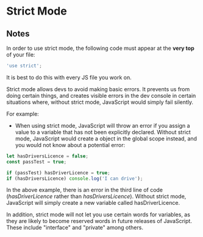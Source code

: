 # Strict Mode

## Notes

In order to use strict mode, the following code must appear at the __very top__ of your file:

```javascript
'use strict';
```

It is best to do this with every JS file you work on.

Strict mode allows devs to avoid making basic errors. It prevents us from doing certain things, and creates visible errors in the dev console in certain situations where, without strict mode, JavaScript would simply fail silently.

For example:

* When using strict mode, JavaScript will throw an error if you assign a value to a variable that has not been explicitly declared. Without strict mode, JavaScript would create a object in the global scope instead, and you would not know about a potential error:

```javascript
let hasDriversLicence = false;
const passTest = true;

if (passTest) hasDriverLicence = true;
if (hasDriversLicence) console.log('I can drive');
```

In the above example, there is an error in the third line of code (_hasDriverLicence_ rather than _hasDriversLicence_). Without strict mode, JavaScript will simply create a new variable called hasDriverLicence.

In addition, strict mode will not let you use certain words for variables, as they are likely to become reserved words in future releases of JavaScript. These include "interface" and "private" among others.
